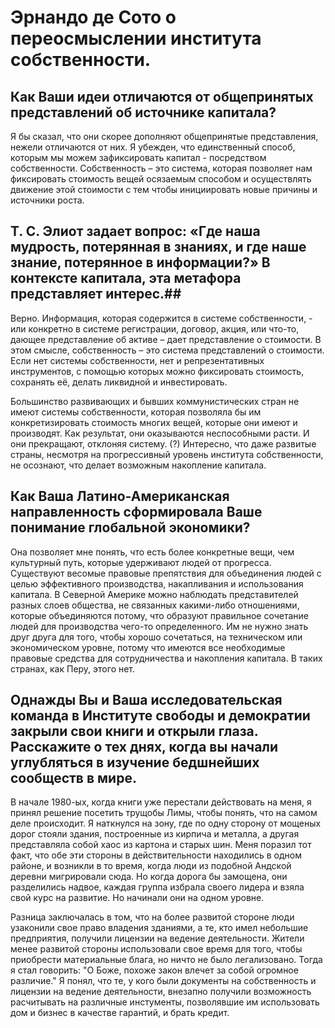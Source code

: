 # Эрнандо де Сото о переосмыслении института собственности. #

## Как Ваши идеи отличаются от общепринятых представлений об источнике капитала? ##
	
Я бы сказал, что они скорее дополняют общепринятые представления, нежели отличаются от них. Я убежден, что единственный способ, которым мы можем зафиксировать капитал  -  посредством собственности. Собственность – это система, которая позволяет нам фиксировать стоимость вещей осязаемым способом и осуществлять движение этой стоимости с тем чтобы инициировать новые причины и источники роста. 

## Т. С. Элиот задает вопрос: «Где наша мудрость, потерянная в знаниях, и где наше знание, потерянное в информации?» В контексте капитала, эта метафора представляет интерес.##

Верно. Информация, которая содержится в системе собственности, - или конкретно в системе регистрации, договор, акция, или что-то, дающее представление об активе – дает представление о стоимости. В этом смысле, собственность – это система представлений о стоимости. Если нет системы собственности, нет и репрезентативных инструментов, с помощью которых можно фиксировать стоимость, сохранять её, делать ликвидной и инвестировать. 

Большинство развивающих и бывших коммунистических стран не имеют системы собственности, которая позволяла бы им конкретизировать стоимость многих вещей, которые они имеют и производят. Как результат, они оказываются неспособными расти.  И они прекращают, отклоняя систему. (?) Интересно, что даже развитые страны, несмотря на прогрессивный уровень института собственности, не осознают, что делает возможным накопление капитала.

## Как Ваша Латино-Американская направленность сформировала Ваше понимание глобальной экономики? ##
 
Она позволяет мне понять, что есть более конкретные вещи, чем культурный путь, которые  удерживают людей от прогресса. Существуют весомые правовые препятствия для объединения людей с целью эффективного производства, накапливания и использования капитала. В Северной Америке можно наблюдать представителей разных слоев общества, не связанных какими-либо отношениями, которые объединяются потому, что образуют правильное сочетание людей для производства чего-то определенного. Им не нужно знать друг друга для того, чтобы хорошо сочетаться, на техническом или экономическом уровне, потому что имеются все необходимые правовые средства для сотрудничества и накопления капитала. В таких странах, как Перу, этого нет.

## Однажды Вы и Ваша исследовательская команда в Институте свободы и демократии закрыли свои книги и открыли глаза. Расскажите о тех днях, когда вы начали углубляться в изучение бедшнейших сообществ в мире. ##

В начале 1980-ых, когда книги уже перестали действовать на меня, я принял решение посетить трущобы Лимы, чтобы понять, что на самом деле происходит. Я наткнулся на зону, где по одну сторону от мощеных дорог стояли здания, построенные из кирпича и металла, а другая представляла собой хаос из картона и старых шин. Меня поразил тот факт, что обе эти стороны в действительности находились в одном районе, и возникли в то время, когда люди из подобной Андской деревни мигрировали сюда. Но когда дорога бы замощена, они разделились надвое, каждая группа избрала своего лидера и взяла свой курс на развитие. Но начинали они на одном уровне.

Разница заключалась в том, что на более развитой стороне люди узаконили свое право владения зданиями, а те, кто имел небольшие предприятия, получили лицензии на ведение деятельности. Жители менее развитой стороны использовали свое время для того, чтобы приобрести материальные блага, но ничто не было легализовано. Тогда я стал говорить: "О Боже, похоже закон влечет за собой огромное различие." Я понял, что те, у кого были документы на собственность и лицензии на ведение деятельности, внезапно получили возможность расчитывать на различные инстументы, позволявшие им использовать дом и бизнес в качестве гарантий, и брать кредит.

